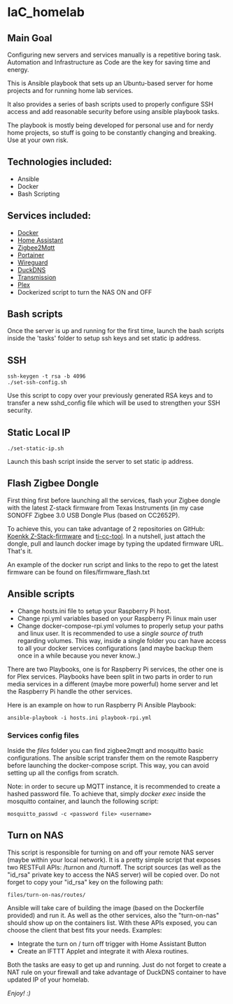 # IaC_homelab

## Main Goal

Configuring new servers and services manually is a repetitive boring task.
Automation and Infrastructure as Code are the key for saving time and energy.

This is Ansible playbook that sets up an Ubuntu-based server for home projects and for running home lab services.

It also provides a series of bash scripts used to properly configure SSH access and add reasonable security before using ansible playbook tasks.

The playbook is mostly being developed for personal use and for nerdy home projects, so stuff is going to be constantly changing and breaking. Use at your own risk.

## Technologies included:

- Ansible
- Docker
- Bash Scripting

## Services included:

- [Docker](https://www.docker.com/)
- [Home Assistant](https://hub.docker.com/r/homeassistant/home-assistant)
- [Zigbee2Mqtt](https://www.zigbee2mqtt.io/)
- [Portainer](https://hub.docker.com/r/portainer/portainer)
- [Wireguard](https://hub.docker.com/r/linuxserver/wireguard)
- [DuckDNS](https://hub.docker.com/r/linuxserver/duckdns)
- [Transmission](https://hub.docker.com/r/linuxserver/transmission)
- [Plex](https://www.plex.tv/)
- Dockerized script to turn the NAS ON and OFF

## Bash scripts

Once the server is up and running for the first time, launch the bash scripts inside the 'tasks' folder to setup ssh keys and set static ip address.

## SSH

```
ssh-keygen -t rsa -b 4096
./set-ssh-config.sh
```

Use this script to copy over your previously generated RSA keys and to transfer a new sshd_config file which will be used to strengthen your SSH security.

## Static Local IP

```
./set-static-ip.sh
```

Launch this bash script inside the server to set static ip address.

## Flash Zigbee Dongle

First thing first before launching all the services, flash your Zigbee dongle with the latest Z-stack firmware from Texas Instruments (in my case SONOFF Zigbee 3.0 USB Dongle Plus (based on CC2652P).

To achieve this, you can take advantage of 2 repositories on GitHub: [Koenkk Z-Stack-firmware](https://github.com/Koenkk/Z-Stack-firmware) and [ti-cc-tool](https://github.com/git-developer/ti-cc-tool).
In a nutshell, just attach the dongle, pull and launch docker image by typing the updated firmware URL. That's it.

An example of the docker run script and links to the repo to get the latest firmware can be found on files/firmware_flash.txt

## Ansible scripts

- Change hosts.ini file to setup your Raspberry Pi host.
- Change rpi.yml variables based on your Raspberry Pi linux main user
- Change docker-compose-rpi.yml volumes to properly setup your paths and linux user. It is recommended to use a _single source of truth_ regarding volumes.
  This way, inside a single folder you can have access to all your docker services configurations (and maybe backup them once in a while because you never know..)

There are two Playbooks, one is for Raspberry Pi services, the other one is for Plex services. Playbooks have been split in two parts in order to run media services in a different (maybe more powerful) home server and let the Raspberry Pi handle the other services.

Here is an example on how to run Raspberry Pi Ansible Playbook:
```
ansible-playbook -i hosts.ini playbook-rpi.yml
```

### Services config files

Inside the _files_ folder you can find zigbee2mqtt and mosquitto basic configurations. The ansible script transfer them on the remote Raspberry before launching the docker-compose script. This way, you can avoid setting up all the configs from scratch.

Note: in order to secure up MQTT instance, it is recommended to create a hashed password file. To achieve that, simply _docker exec_ inside the mosquitto container, and launch the following script:

```
mosquitto_passwd -c <password file> <username>
```

## Turn on NAS
This script is responsible for turning on and off your remote NAS server (maybe within your local network). 
It is a pretty simple script that exposes two RESTFull APIs: /turnon and /turnoff.
The script sources (as well as the "id_rsa" private key to access the NAS server) will be copied over. Do not forget to copy your "id_rsa" key on the following path:

```
files/turn-on-nas/routes/
```

Ansible will take care of building the image (based on the Dockerfile provided) and run it.
As well as the other services, also the "turn-on-nas" should show up on the containers list.
With these APIs exposed, you can choose the client that best fits your needs.
Examples:

- Integrate the turn on / turn off trigger with Home Assistant Button
- Create an IFTTT Applet and integrate it with Alexa routines.

Both the tasks are easy to get up and running. Just do not forget to create a NAT rule on your firewall and take advantage of DuckDNS container to have updated IP of your homelab.

_Enjoy! :)_
